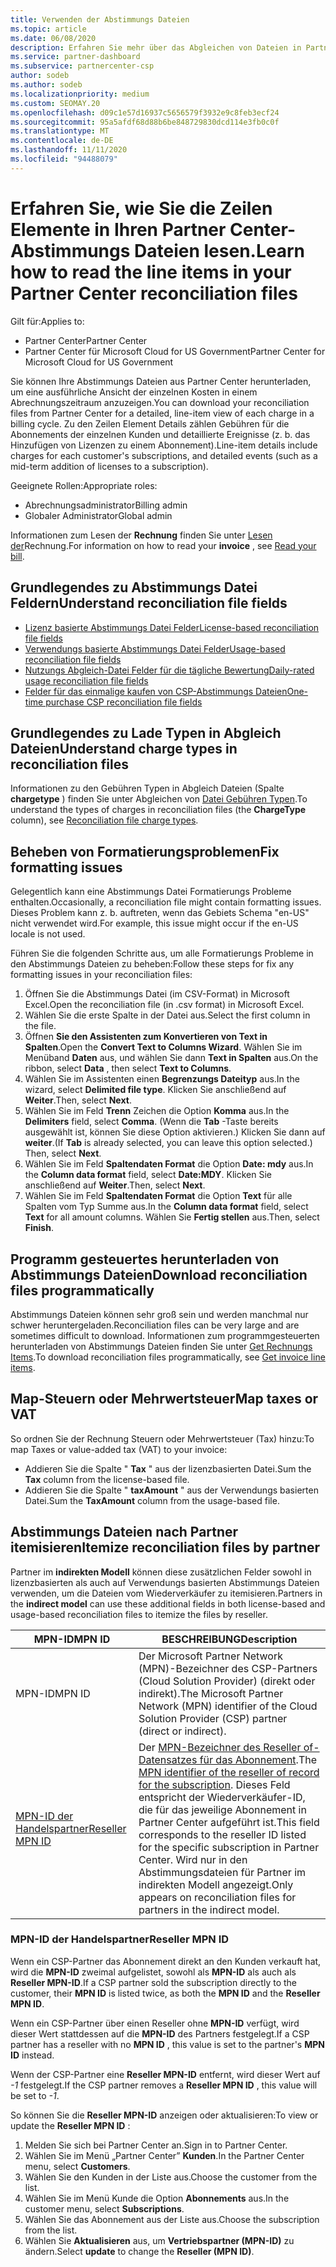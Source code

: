 ```yaml
---
title: Verwenden der Abstimmungs Dateien
ms.topic: article
ms.date: 06/08/2020
description: Erfahren Sie mehr über das Abgleichen von Dateien in Partner Center und über die Interpretation der detaillierten Zeilen Element Sichten für einen bestimmten Abrechnungszeitraum.
ms.service: partner-dashboard
ms.subservice: partnercenter-csp
author: sodeb
ms.author: sodeb
ms.localizationpriority: medium
ms.custom: SEOMAY.20
ms.openlocfilehash: d09c1e57d16937c5656579f3932e9c8feb3ecf24
ms.sourcegitcommit: 95a5afdf68d88b6be848729830dcd114e3fb0c0f
ms.translationtype: MT
ms.contentlocale: de-DE
ms.lasthandoff: 11/11/2020
ms.locfileid: "94488079"
---
```

# <a name="learn-how-to-read-the-line-items-in-your-partner-center-reconciliation-files"></a><span data-ttu-id="64ac0-103">Erfahren Sie, wie Sie die Zeilen Elemente in Ihren Partner Center-Abstimmungs Dateien lesen.</span><span class="sxs-lookup"><span data-stu-id="64ac0-103">Learn how to read the line items in your Partner Center reconciliation files</span></span>

<span data-ttu-id="64ac0-104">Gilt für:</span><span class="sxs-lookup"><span data-stu-id="64ac0-104">Applies to:</span></span>

- <span data-ttu-id="64ac0-105">Partner Center</span><span class="sxs-lookup"><span data-stu-id="64ac0-105">Partner Center</span></span>
- <span data-ttu-id="64ac0-106">Partner Center für Microsoft Cloud for US Government</span><span class="sxs-lookup"><span data-stu-id="64ac0-106">Partner Center for Microsoft Cloud for US Government</span></span>

<span data-ttu-id="64ac0-107">Sie können Ihre Abstimmungs Dateien aus Partner Center herunterladen, um eine ausführliche Ansicht der einzelnen Kosten in einem Abrechnungszeitraum anzuzeigen.</span><span class="sxs-lookup"><span data-stu-id="64ac0-107">You can download your reconciliation files from Partner Center for a detailed, line-item view of each charge in a billing cycle.</span></span> <span data-ttu-id="64ac0-108">Zu den Zeilen Element Details zählen Gebühren für die Abonnements der einzelnen Kunden und detaillierte Ereignisse (z. b. das Hinzufügen von Lizenzen zu einem Abonnement).</span><span class="sxs-lookup"><span data-stu-id="64ac0-108">Line-item details include charges for each customer's subscriptions, and detailed events (such as a mid-term addition of licenses to a subscription).</span></span>

<span data-ttu-id="64ac0-109">Geeignete Rollen:</span><span class="sxs-lookup"><span data-stu-id="64ac0-109">Appropriate roles:</span></span>

- <span data-ttu-id="64ac0-110">Abrechnungsadministrator</span><span class="sxs-lookup"><span data-stu-id="64ac0-110">Billing admin</span></span>
- <span data-ttu-id="64ac0-111">Globaler Administrator</span><span class="sxs-lookup"><span data-stu-id="64ac0-111">Global admin</span></span>

<span data-ttu-id="64ac0-112">Informationen zum Lesen der **Rechnung** finden Sie unter [Lesen der](read-your-bill.md)Rechnung.</span><span class="sxs-lookup"><span data-stu-id="64ac0-112">For information on how to read your **invoice** , see [Read your bill](read-your-bill.md).</span></span>

## <a name="understand-reconciliation-file-fields"></a><span data-ttu-id="64ac0-113">Grundlegendes zu Abstimmungs Datei Feldern</span><span class="sxs-lookup"><span data-stu-id="64ac0-113">Understand reconciliation file fields</span></span>

- [<span data-ttu-id="64ac0-114">Lizenz basierte Abstimmungs Datei Felder</span><span class="sxs-lookup"><span data-stu-id="64ac0-114">License-based reconciliation file fields</span></span>](license-based-recon-files.md)
- [<span data-ttu-id="64ac0-115">Verwendungs basierte Abstimmungs Datei Felder</span><span class="sxs-lookup"><span data-stu-id="64ac0-115">Usage-based reconciliation file fields</span></span>](usage-based-recon-files.md)
- [<span data-ttu-id="64ac0-116">Nutzungs Abgleich-Datei Felder für die tägliche Bewertung</span><span class="sxs-lookup"><span data-stu-id="64ac0-116">Daily-rated usage reconciliation file fields</span></span>](daily-rated-usage-recon-files.md)
- [<span data-ttu-id="64ac0-117">Felder für das einmalige kaufen von CSP-Abstimmungs Dateien</span><span class="sxs-lookup"><span data-stu-id="64ac0-117">One-time purchase CSP reconciliation file fields</span></span>](modern-invoice-reconciliation-file.md)

## <a name="understand-charge-types-in-reconciliation-files"></a><span data-ttu-id="64ac0-118">Grundlegendes zu Lade Typen in Abgleich Dateien</span><span class="sxs-lookup"><span data-stu-id="64ac0-118">Understand charge types in reconciliation files</span></span>

<span data-ttu-id="64ac0-119">Informationen zu den Gebühren Typen in Abgleich Dateien (Spalte **chargetype** ) finden Sie unter Abgleichen von [Datei Gebühren Typen](recon-file-charge-types.md).</span><span class="sxs-lookup"><span data-stu-id="64ac0-119">To understand the types of charges in reconciliation files (the **ChargeType** column), see [Reconciliation file charge types](recon-file-charge-types.md).</span></span>

## <a name="fix-formatting-issues"></a><span data-ttu-id="64ac0-120">Beheben von Formatierungsproblemen</span><span class="sxs-lookup"><span data-stu-id="64ac0-120">Fix formatting issues</span></span>

<span data-ttu-id="64ac0-121">Gelegentlich kann eine Abstimmungs Datei Formatierungs Probleme enthalten.</span><span class="sxs-lookup"><span data-stu-id="64ac0-121">Occasionally, a reconciliation file might contain formatting issues.</span></span> <span data-ttu-id="64ac0-122">Dieses Problem kann z. b. auftreten, wenn das Gebiets Schema "en-US" nicht verwendet wird.</span><span class="sxs-lookup"><span data-stu-id="64ac0-122">For example, this issue might occur if the en-US locale is not used.</span></span>

<span data-ttu-id="64ac0-123">Führen Sie die folgenden Schritte aus, um alle Formatierungs Probleme in den Abstimmungs Dateien zu beheben:</span><span class="sxs-lookup"><span data-stu-id="64ac0-123">Follow these steps for fix any formatting issues in your reconciliation files:</span></span>

1. <span data-ttu-id="64ac0-124">Öffnen Sie die Abstimmungs Datei (im CSV-Format) in Microsoft Excel.</span><span class="sxs-lookup"><span data-stu-id="64ac0-124">Open the reconciliation file (in .csv format) in Microsoft Excel.</span></span>
2. <span data-ttu-id="64ac0-125">Wählen Sie die erste Spalte in der Datei aus.</span><span class="sxs-lookup"><span data-stu-id="64ac0-125">Select the first column in the file.</span></span>
3. <span data-ttu-id="64ac0-126">Öffnen **Sie den Assistenten zum Konvertieren von Text in Spalten**.</span><span class="sxs-lookup"><span data-stu-id="64ac0-126">Open the **Convert Text to Columns Wizard**.</span></span> <span data-ttu-id="64ac0-127">Wählen Sie im Menüband **Daten** aus, und wählen Sie dann **Text in Spalten** aus.</span><span class="sxs-lookup"><span data-stu-id="64ac0-127">On the ribbon, select **Data** , then select **Text to Columns**.</span></span>
4. <span data-ttu-id="64ac0-128">Wählen Sie im Assistenten einen **Begrenzungs Dateityp** aus.</span><span class="sxs-lookup"><span data-stu-id="64ac0-128">In the wizard, select **Delimited file type**.</span></span> <span data-ttu-id="64ac0-129">Klicken Sie anschließend auf **Weiter**.</span><span class="sxs-lookup"><span data-stu-id="64ac0-129">Then, select **Next**.</span></span>
5. <span data-ttu-id="64ac0-130">Wählen Sie im Feld **Trenn** Zeichen die Option **Komma** aus.</span><span class="sxs-lookup"><span data-stu-id="64ac0-130">In the **Delimiters** field, select **Comma**.</span></span> <span data-ttu-id="64ac0-131">(Wenn die **Tab** -Taste bereits ausgewählt ist, können Sie diese Option aktivieren.) Klicken Sie dann auf **weiter**.</span><span class="sxs-lookup"><span data-stu-id="64ac0-131">(If **Tab** is already selected, you can leave this option selected.) Then, select **Next**.</span></span>
6. <span data-ttu-id="64ac0-132">Wählen Sie im Feld **Spaltendaten Format** die Option **Date: mdy** aus.</span><span class="sxs-lookup"><span data-stu-id="64ac0-132">In the **Column data format** field, select **Date:MDY**.</span></span> <span data-ttu-id="64ac0-133">Klicken Sie anschließend auf **Weiter**.</span><span class="sxs-lookup"><span data-stu-id="64ac0-133">Then, select **Next**.</span></span>
7. <span data-ttu-id="64ac0-134">Wählen Sie im Feld **Spaltendaten Format** die Option **Text** für alle Spalten vom Typ Summe aus.</span><span class="sxs-lookup"><span data-stu-id="64ac0-134">In the **Column data format** field, select **Text** for all amount columns.</span></span> <span data-ttu-id="64ac0-135">Wählen Sie **Fertig stellen** aus.</span><span class="sxs-lookup"><span data-stu-id="64ac0-135">Then, select **Finish**.</span></span>

## <a name="download-reconciliation-files-programmatically"></a><span data-ttu-id="64ac0-136">Programm gesteuertes herunterladen von Abstimmungs Dateien</span><span class="sxs-lookup"><span data-stu-id="64ac0-136">Download reconciliation files programmatically</span></span>

<span data-ttu-id="64ac0-137">Abstimmungs Dateien können sehr groß sein und werden manchmal nur schwer heruntergeladen.</span><span class="sxs-lookup"><span data-stu-id="64ac0-137">Reconciliation files can be very large and are sometimes difficult to download.</span></span> <span data-ttu-id="64ac0-138">Informationen zum programmgesteuerten herunterladen von Abstimmungs Dateien finden Sie unter [Get Rechnungs Items](/partner-center/develop/get-invoiceline-items).</span><span class="sxs-lookup"><span data-stu-id="64ac0-138">To download reconciliation files programmatically, see [Get invoice line items](/partner-center/develop/get-invoiceline-items).</span></span>

## <a name="map-taxes-or-vat"></a><span data-ttu-id="64ac0-139">Map-Steuern oder Mehrwertsteuer</span><span class="sxs-lookup"><span data-stu-id="64ac0-139">Map taxes or VAT</span></span>

<span data-ttu-id="64ac0-140">So ordnen Sie der Rechnung Steuern oder Mehrwertsteuer (Tax) hinzu:</span><span class="sxs-lookup"><span data-stu-id="64ac0-140">To map Taxes or value-added tax (VAT) to your invoice:</span></span>

- <span data-ttu-id="64ac0-141">Addieren Sie die Spalte " **Tax** " aus der lizenzbasierten Datei.</span><span class="sxs-lookup"><span data-stu-id="64ac0-141">Sum the **Tax** column from the license-based file.</span></span>
- <span data-ttu-id="64ac0-142">Addieren Sie die Spalte " **taxAmount** " aus der Verwendungs basierten Datei.</span><span class="sxs-lookup"><span data-stu-id="64ac0-142">Sum the **TaxAmount** column from the usage-based file.</span></span>

## <a name="itemize-reconciliation-files-by-partner"></a><span data-ttu-id="64ac0-143">Abstimmungs Dateien nach Partner itemisieren</span><span class="sxs-lookup"><span data-stu-id="64ac0-143">Itemize reconciliation files by partner</span></span>

<span data-ttu-id="64ac0-144">Partner im **indirekten Modell** können diese zusätzlichen Felder sowohl in lizenzbasierten als auch auf Verwendungs basierten Abstimmungs Dateien verwenden, um die Dateien vom Wiederverkäufer zu itemisieren.</span><span class="sxs-lookup"><span data-stu-id="64ac0-144">Partners in the **indirect model** can use these additional fields in both license-based and usage-based reconciliation files to itemize the files by reseller.</span></span>

| <span data-ttu-id="64ac0-145">MPN-ID</span><span class="sxs-lookup"><span data-stu-id="64ac0-145">MPN ID</span></span> | <span data-ttu-id="64ac0-146">BESCHREIBUNG</span><span class="sxs-lookup"><span data-stu-id="64ac0-146">Description</span></span> |
| ------ | ----------- |
| <span data-ttu-id="64ac0-147">MPN-ID</span><span class="sxs-lookup"><span data-stu-id="64ac0-147">MPN ID</span></span> | <span data-ttu-id="64ac0-148">Der Microsoft Partner Network (MPN)-Bezeichner des CSP-Partners (Cloud Solution Provider) (direkt oder indirekt).</span><span class="sxs-lookup"><span data-stu-id="64ac0-148">The Microsoft Partner Network (MPN) identifier of the Cloud Solution Provider (CSP) partner (direct or indirect).</span></span> |
| [<span data-ttu-id="64ac0-149">MPN-ID der Handelspartner</span><span class="sxs-lookup"><span data-stu-id="64ac0-149">Reseller MPN ID</span></span>](#reseller-mpn-id) | <span data-ttu-id="64ac0-150">Der [MPN-Bezeichner des Reseller of-Datensatzes für das Abonnement](#reseller-mpn-id).</span><span class="sxs-lookup"><span data-stu-id="64ac0-150">The [MPN identifier of the reseller of record for the subscription](#reseller-mpn-id).</span></span> <span data-ttu-id="64ac0-151">Dieses Feld entspricht der Wiederverkäufer-ID, die für das jeweilige Abonnement in Partner Center aufgeführt ist.</span><span class="sxs-lookup"><span data-stu-id="64ac0-151">This field corresponds to the reseller ID listed for the specific subscription in Partner Center.</span></span> <span data-ttu-id="64ac0-152">Wird nur in den Abstimmungsdateien für Partner im indirekten Modell angezeigt.</span><span class="sxs-lookup"><span data-stu-id="64ac0-152">Only appears on reconciliation files for partners in the indirect model.</span></span> |

### <a name="reseller-mpn-id"></a><span data-ttu-id="64ac0-153">MPN-ID der Handelspartner</span><span class="sxs-lookup"><span data-stu-id="64ac0-153">Reseller MPN ID</span></span>

<span data-ttu-id="64ac0-154">Wenn ein CSP-Partner das Abonnement direkt an den Kunden verkauft hat, wird die **MPN-ID** zweimal aufgelistet, sowohl als **MPN-ID** als auch als **Reseller MPN-ID**.</span><span class="sxs-lookup"><span data-stu-id="64ac0-154">If a CSP partner sold the subscription directly to the customer, their **MPN ID** is listed twice, as both the **MPN ID** and the **Reseller MPN ID**.</span></span>

<span data-ttu-id="64ac0-155">Wenn ein CSP-Partner über einen Reseller ohne **MPN-ID** verfügt, wird dieser Wert stattdessen auf die **MPN-ID** des Partners festgelegt.</span><span class="sxs-lookup"><span data-stu-id="64ac0-155">If a CSP partner has a reseller with no **MPN ID** , this value is set to the partner's **MPN ID** instead.</span></span>

<span data-ttu-id="64ac0-156">Wenn der CSP-Partner eine **Reseller MPN-ID** entfernt, wird dieser Wert auf *-1* festgelegt.</span><span class="sxs-lookup"><span data-stu-id="64ac0-156">If the CSP partner removes a **Reseller MPN ID** , this value will be set to *-1*.</span></span>

<span data-ttu-id="64ac0-157">So können Sie die **Reseller MPN-ID** anzeigen oder aktualisieren:</span><span class="sxs-lookup"><span data-stu-id="64ac0-157">To view or update the **Reseller MPN ID** :</span></span>

1. <span data-ttu-id="64ac0-158">Melden Sie sich bei Partner Center an.</span><span class="sxs-lookup"><span data-stu-id="64ac0-158">Sign in to Partner Center.</span></span>
2. <span data-ttu-id="64ac0-159">Wählen Sie im Menü „Partner Center” **Kunden**.</span><span class="sxs-lookup"><span data-stu-id="64ac0-159">In the Partner Center menu, select **Customers**.</span></span>
3. <span data-ttu-id="64ac0-160">Wählen Sie den Kunden in der Liste aus.</span><span class="sxs-lookup"><span data-stu-id="64ac0-160">Choose the customer from the list.</span></span>
4. <span data-ttu-id="64ac0-161">Wählen Sie im Menü Kunde die Option **Abonnements** aus.</span><span class="sxs-lookup"><span data-stu-id="64ac0-161">In the customer menu, select **Subscriptions**.</span></span>
5. <span data-ttu-id="64ac0-162">Wählen Sie das Abonnement aus der Liste aus.</span><span class="sxs-lookup"><span data-stu-id="64ac0-162">Choose the subscription from the list.</span></span>
6. <span data-ttu-id="64ac0-163">Wählen Sie **Aktualisieren** aus, um **Vertriebspartner (MPN-ID)** zu ändern.</span><span class="sxs-lookup"><span data-stu-id="64ac0-163">Select **update** to change the **Reseller (MPN ID)**.</span></span>